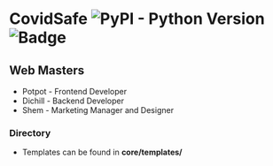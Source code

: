 # CovidSafe <img alt="PyPI - Python Version" src="https://img.shields.io/pypi/pyversions/Django"> <img alt="Badge" src="https://img.shields.io/badge/Covid-Safe-blue">

## Web Masters
* Potpot - Frontend Developer
* Dichill - Backend Developer
* Shem - Marketing Manager and Designer

### Directory
* Templates can be found in **core/templates/**
